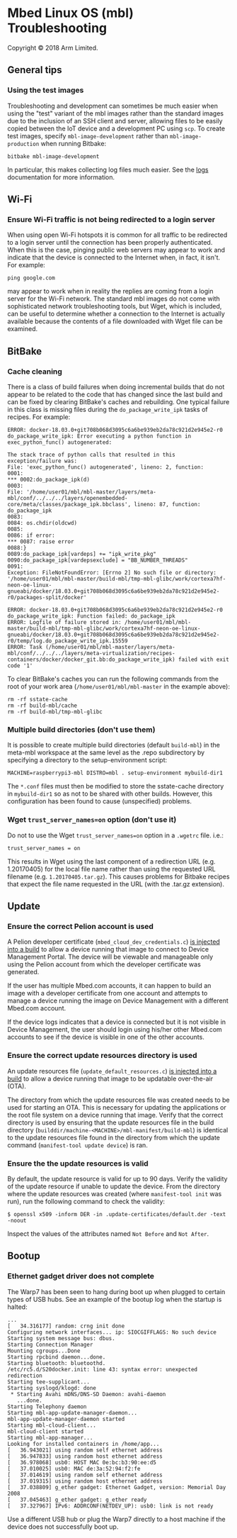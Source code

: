 # Mbed Linux OS (mbl) Troubleshooting

Copyright © 2018 Arm Limited.

## General tips

### Using the test images

Troubleshooting and development can sometimes be much easier when using the
"test" variant of the mbl images rather than the standard images due to the
inclusion of an SSH client and server, allowing files to be easily copied
between the IoT device and a development PC using `scp`. To create test images,
specify `mbl-image-development` rather than `mbl-image-production` when running
Bitbake:
```
bitbake mbl-image-development
```
In particular, this makes collecting log files much easier. See the
[logs][mbl-logs] documentation for more information.


## Wi-Fi

### Ensure Wi-Fi traffic is not being redirected to a login server
When using open Wi-Fi hotspots it is common for all traffic to be redirected to
a login server until the connection has been properly authenticated. When this
is the case, pinging public web servers may appear to work and indicate that the
device is connected to the Internet when, in fact, it isn't. For example:
```
ping google.com
```
may appear to work when in reality the replies are coming from a login server
for the Wi-Fi network. The standard mbl images do not come with sophisticated
network troubleshooting tools, but Wget, which is included, can be useful to
determine whether a connection to the Internet is actually available because
the contents of a file downloaded with Wget file can be examined.


## BitBake

### Cache cleaning
There is a class of build failures when doing incremental builds that do not
appear to be related to the code that has changed since the last build and can
be fixed by clearing BitBake's caches and rebuilding. One typical failure in
this class is missing files during the `do_package_write_ipk` tasks of recipes.
For example:
```
ERROR: docker-18.03.0+git708b068d3095c6a6be939eb2da78c921d2e945e2-r0 do_package_write_ipk: Error executing a python function in exec_python_func() autogenerated:

The stack trace of python calls that resulted in this exception/failure was:
File: 'exec_python_func() autogenerated', lineno: 2, function:
0001:
*** 0002:do_package_ipk(d)
0003:
File: '/home/user01/mbl/mbl-master/layers/meta-mbl/conf/../../../layers/openembedded-core/meta/classes/package_ipk.bbclass', lineno: 87, function: do_package_ipk
0083:
0084: os.chdir(oldcwd)
0085:
0086: if error:
*** 0087: raise error
0088:}
0089:do_package_ipk[vardeps] += "ipk_write_pkg"
0090:do_package_ipk[vardepsexclude] = "BB_NUMBER_THREADS"
0091:
Exception: FileNotFoundError: [Errno 2] No such file or directory: '/home/user01/mbl/mbl-master/build-mbl/tmp-mbl-glibc/work/cortexa7hf-neon-oe-linux-gnueabi/docker/18.03.0+git708b068d3095c6a6be939eb2da78c921d2e945e2-r0/packages-split/docker'

ERROR: docker-18.03.0+git708b068d3095c6a6be939eb2da78c921d2e945e2-r0 do_package_write_ipk: Function failed: do_package_ipk
ERROR: Logfile of failure stored in: /home/user01/mbl/mbl-master/build-mbl/tmp-mbl-glibc/work/cortexa7hf-neon-oe-linux-gnueabi/docker/18.03.0+git708b068d3095c6a6be939eb2da78c921d2e945e2-r0/temp/log.do_package_write_ipk.15559
ERROR: Task (/home/user01/mbl/mbl-master/layers/meta-mbl/conf/../../../layers/meta-virtualization/recipes-containers/docker/docker_git.bb:do_package_write_ipk) failed with exit code '1'
```

To clear BitBake's caches you can run the following commands from the root of
your work area (`/home/user01/mbl/mbl-master` in the example above):
```
rm -rf sstate-cache
rm -rf build-mbl/cache
rm -rf build-mbl/tmp-mbl-glibc
```

### Multiple build directories (don't use them)
It is possible to create multiple build directories (default `build-mbl`) in
the meta-mbl workspace at the same level as the .repo subdirectory by
specifying a directory to the setup-environment script:
```
MACHINE=raspberrypi3-mbl DISTRO=mbl . setup-environment mybuild-dir1
```

The `*.conf` files must then be modified to store the sstate-cache directory in
`mybuild-dir1` so as not to be shared with other builds. However, this
configuration has been found to cause (unspecified) problems.

### Wget `trust_server_names=on` option (don't use it)
Do not to use the Wget `trust_server_names=on` option in a `.wgetrc` file. i.e.:
```
trust_server_names = on
```

This results in Wget using the last component of a redirection URL (e.g.
1.20170405) for the local file name rather than using the requested URL
filename (e.g. `1.20170405.tar.gz`).  This causes problems for Bitbake recipes
that expect the file name requested in the URL (with the .tar.gz extension).


## Update

### Ensure the correct Pelion account is used
A Pelion developer certificate (`mbed_cloud_dev_credentials.c`) [is injected into a build](https://os.mbed.com/docs/linux-os/v0.5/getting-started/building-an-mbl-image.html/) to allow a device running that image to connect to Device Management Portal. The device will be viewable and manageable only using the Pelion account from which the developer certificate was generated.

If the user has multiple Mbed.com accounts, it can happen to build an image with a developer certificate from one account and attempts to manage a device running the image on Device Management with a different Mbed.com account.

If the device logs indicates that a device is connected but it is not visible in Device Management, the user should login using his/her other Mbed.com accounts to see if the device is visible in one of the other accounts.

### Ensure the correct update resources directory is used
An update resources file (`update_default_resources.c`) [is injected into a build](https://os.mbed.com/docs/linux-os/v0.5/getting-started/building-an-mbl-image.html/) to allow a device running that image to be updatable over-the-air (OTA).

The directory from which the update resources file was created needs to be used for starting an OTA. This is necessary for updating the applications or the root file system on a device running that image.
Verify that the correct directory is used by ensuring that the update resources file in the build directory (`builddir/machine-<MACHINE>/mbl-manifest/build-mbl`) is identical to the update resources file found in the directory from which the update command (`manifest-tool update device`) is ran.

### Ensure the the update resources is valid
By default, the update resource is valid for up to 90 days.
Verify the validity of the update resource if unable to update the device.
From the directory where the update resources was created (where `manifest-tool init` was run), run the following command to check the validity:

```
$ openssl x509 -inform DER -in .update-certificates/default.der -text -noout
```
Inspect the values of the attributes named `Not Before` and `Not After`.

## Bootup
### Ethernet gadget driver does not complete
The Warp7 has been seen to hang during boot up when plugged to certain types of USB hubs.
See an example of the bootup log when the startup is halted:
```
...
[   34.316177] random: crng init done
Configuring network interfaces... ip: SIOCGIFFLAGS: No such device
Starting system message bus: dbus.
Starting Connection Manager
Mounting cgroups...Done
Starting rpcbind daemon...done.
Starting bluetooth: bluetoothd.
/etc/rc5.d/S20docker.init: line 43: syntax error: unexpected redirection
Starting tee-supplicant...
Starting syslogd/klogd: done
 * Starting Avahi mDNS/DNS-SD Daemon: avahi-daemon
   ...done.
Starting Telephony daemon
Starting mbl-app-update-manager-daemon...
mbl-app-update-manager-daemon started
Starting mbl-cloud-client...
mbl-cloud-client started
Starting mbl-app-manager...
Looking for installed containers in /home/app...
[   36.943021] using random self ethernet address
[   36.947833] using random host ethernet address
[   36.978068] usb0: HOST MAC 0e:bc:b3:90:ee:d5
[   37.010025] usb0: MAC de:3a:52:94:f2:fe
[   37.014619] using random self ethernet address
[   37.019315] using random host ethernet address
[   37.038809] g_ether gadget: Ethernet Gadget, version: Memorial Day 2008
[   37.045463] g_ether gadget: g_ether ready
[   37.327967] IPv6: ADDRCONF(NETDEV_UP): usb0: link is not ready
```
Use a different USB hub or plug the Warp7 directly to a host machine if the device does not successfully boot up.

[mbl-logs]: logs.md
